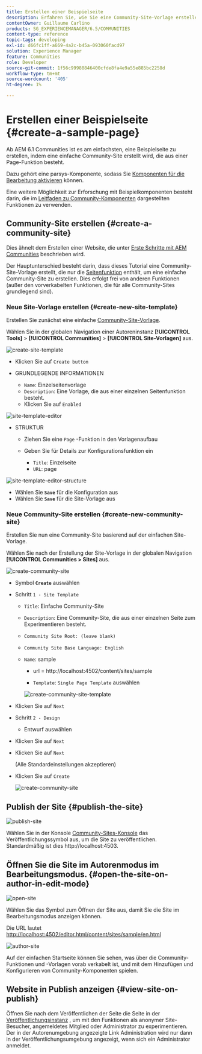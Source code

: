 ```yaml
---
title: Erstellen einer Beispielseite
description: Erfahren Sie, wie Sie eine Community-Site-Vorlage erstellen, die nur die Funktion Seite enthält, mit der Sie eine einfache Community-Site erstellen können.
contentOwner: Guillaume Carlino
products: SG_EXPERIENCEMANAGER/6.5/COMMUNITIES
content-type: reference
topic-tags: developing
exl-id: d66fc1ff-a669-4a2c-b45a-093060facd97
solution: Experience Manager
feature: Communities
role: Developer
source-git-commit: 1f56c99980846400cfde8fa4e9a55e885bc2258d
workflow-type: tm+mt
source-wordcount: '405'
ht-degree: 1%

---
```


# Erstellen einer Beispielseite {#create-a-sample-page}

Ab AEM 6.1 Communities ist es am einfachsten, eine Beispielseite zu erstellen, indem eine einfache Community-Site erstellt wird, die aus einer Page-Funktion besteht.

Dazu gehört eine parsys-Komponente, sodass Sie [Komponenten für die Bearbeitung aktivieren](basics.md#accessing-communities-components) können.

Eine weitere Möglichkeit zur Erforschung mit Beispielkomponenten besteht darin, die im [Leitfaden zu Community-Komponenten](components-guide.md) dargestellten Funktionen zu verwenden.

## Community-Site erstellen {#create-a-community-site}

Dies ähnelt dem Erstellen einer Website, die unter [Erste Schritte mit AEM Communities](getting-started.md) beschrieben wird.

Der Hauptunterschied besteht darin, dass dieses Tutorial eine Community-Site-Vorlage erstellt, die nur die [Seitenfunktion](functions.md#page-function) enthält, um eine einfache Community-Site zu erstellen. Dies erfolgt frei von anderen Funktionen (außer den vorverkabelten Funktionen, die für alle Community-Sites grundlegend sind).

### Neue Site-Vorlage erstellen {#create-new-site-template}

Erstellen Sie zunächst eine einfache [Community-Site-Vorlage](sites.md).

Wählen Sie in der globalen Navigation einer Autoreninstanz **[!UICONTROL Tools]** > **[!UICONTROL Communities]** > **[!UICONTROL Site-Vorlagen]** aus.

![create-site-template](assets/create-site-template1.png)

* Klicken Sie auf `Create button`
* GRUNDLEGENDE INFORMATIONEN

   * `Name`: Einzelseitenvorlage
   * `Description`: Eine Vorlage, die aus einer einzelnen Seitenfunktion besteht.
   * Klicken Sie auf `Enabled`

![site-template-editor](assets/site-template-editor.png)

* STRUKTUR

   * Ziehen Sie eine `Page` -Funktion in den Vorlagenaufbau
   * Geben Sie für Details zur Konfigurationsfunktion ein

      * `Title`: Einzelseite
      * `URL`: page

![site-template-editor-structure](assets/site-template-editor1.png)

* Wählen Sie **`Save`** für die Konfiguration aus
* Wählen Sie **`Save`** für die Site-Vorlage aus

### Neue Community-Site erstellen {#create-new-community-site}

Erstellen Sie nun eine Community-Site basierend auf der einfachen Site-Vorlage.

Wählen Sie nach der Erstellung der Site-Vorlage in der globalen Navigation **[!UICONTROL Communities > Sites]** aus.

![create-community-site](assets/create-community-site1.png)

* Symbol **`Create`** auswählen

* Schritt `1 - Site Template`

   * `Title`: Einfache Community-Site
   * `Description`: Eine Community-Site, die aus einer einzelnen Seite zum Experimentieren besteht.
   * `Community Site Root: (leave blank)`
   * `Community Site Base Language: English`
   * `Name`: sample

      * url = http://localhost:4502/content/sites/sample

      * `Template`: `Single Page Template` auswählen

     ![create-community-site-template](assets/create-community-site-template.png)

* Klicken Sie auf `Next`
* Schritt `2 - Design`

   * Entwurf auswählen

* Klicken Sie auf `Next`
* Klicken Sie auf `Next`

  (Alle Standardeinstellungen akzeptieren)

* Klicken Sie auf `Create`

  ![create-community-site](assets/create-community-site.png)

## Publish der Site {#publish-the-site}

![publish-site](assets/publish-site.png)

Wählen Sie in der Konsole [Community-Sites-Konsole](sites-console.md) das Veröffentlichungssymbol aus, um die Site zu veröffentlichen. Standardmäßig ist dies http://localhost:4503.

## Öffnen Sie die Site im Autorenmodus im Bearbeitungsmodus. {#open-the-site-on-author-in-edit-mode}

![open-site](assets/open-site.png)

Wählen Sie das Symbol zum Öffnen der Site aus, damit Sie die Site im Bearbeitungsmodus anzeigen können.

Die URL lautet [http://localhost:4502/editor.html/content/sites/sample/en.html](http://localhost:4502/editor.html/content/sites/sample/en.html)

![author-site](assets/author-site.png)

Auf der einfachen Startseite können Sie sehen, was über die Community-Funktionen und -Vorlagen vorab verkabelt ist, und mit dem Hinzufügen und Konfigurieren von Community-Komponenten spielen.

## Website in Publish anzeigen {#view-site-on-publish}

Öffnen Sie nach dem Veröffentlichen der Seite die Seite in der [Veröffentlichungsinstanz](http://localhost:4503/content/sites/sample/en.html) , um mit den Funktionen als anonymer Site-Besucher, angemeldetes Mitglied oder Administrator zu experimentieren. Der in der Autorenumgebung angezeigte Link Administration wird nur dann in der Veröffentlichungsumgebung angezeigt, wenn sich ein Administrator anmeldet.
